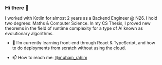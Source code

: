 ### Hi there 👋

I worked with Kotlin for almost 2 years as a Backend Engineer @ N26. I hold two degrees: Maths & Computer Science. In my CS Thesis, I proved new theorems in the field of runtime complexity for a type of AI known as evolutionary algorithms.

- 🌱 I’m currently learning front-end through React & TypeScript, and how to do deployments from scratch without using the cloud.

- 📫 How to reach me: [@muham_rahim](https://twitter.com/muham_rahim)

<!--
**muhammadrahim/muhammadrahim** is a ✨ _special_ ✨ repository because its `README.md` (this file) appears on your GitHub profile.

Here are some ideas to get you started:

- 🔭 I’m currently working on ...
- 🌱 I’m currently learning ...
- 👯 I’m looking to collaborate on ...
- 🤔 I’m looking for help with ...
- 💬 Ask me about ...
- 📫 How to reach me: ...
- 😄 Pronouns: ...
- ⚡ Fun fact: ...
-->
